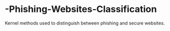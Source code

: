 # -Phishing-Websites-Classification
Kernel methods used to distinguish between phishing and secure websites.
